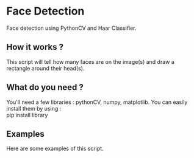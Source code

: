 # Face Detection
Face detection using PythonCV and Haar Classifier.

## How it works ? <br />
This script will tell how many faces are on the image(s) and draw a rectangle around their head(s).

## What do you need ? <br />
You'll need a few libraries : pythonCV, numpy, matplotlib. You can easily install them by using : <br />
    pip install library

## Examples <br />
Here are some examples of this script.
